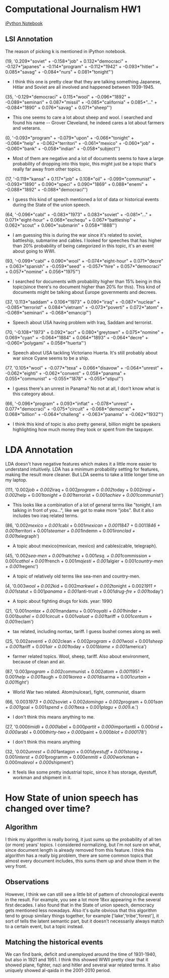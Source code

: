 # Computational Journalism HW1
[iPython Notebook](https://github.com/mw10104587/state-of-union/blob/master/Topic%20Modeling.ipynb)

## LSI Annotation
The reason of picking k is mentioned in iPython notebook.

(19, '0.209*"soviet" + -0.158*"job" + 0.132*"democraci" + -0.127*"japanes" + -0.114*"program" + -0.112*"1942" + -0.093*"hitler" + 0.085*"savag" + -0.084*"nurs" + 0.081*"tonight"')
- I think this one is pretty clear that they are talking something Japanese, Hitlar and Soviet are all involved and happened between 1939-1945.

(35, '-0.129*"democraci" + 0.115*"wool" + -0.096*"1892" + -0.089*"seminari" + 0.087*"missil" + -0.085*"california" + 0.085*"..." + -0.084*"1890" + 0.076*"savag" + 0.071*"sheep"')
- This one seems to care a lot about sheep and wool. I searched and found his name -- Grover Cleveland, he indeed cares a lot about farmers and veterans.

(0, '-0.093*"program" + -0.079*"upon" + -0.066*"tonight" + -0.066*"help" + -0.062*"territori" + -0.061*"mexico" + -0.060*"job" + -0.060*"bank" + -0.058*"indian" + -0.058*"subject"')
- Most of them are negative and a lot of documents seems to have a large probability of dropping into this topic, this might just be a topic that's really far away from other topics.

(17, '-0.119*"kansa" + 0.117*"job" + 0.108*"oil" + -0.099*"communist" + -0.093*"1890" + 0.090*"speci" + 0.090*"1869" + 0.088*"enemi" + -0.088*"1892" + -0.088*"democraci"')
- I guess this kind of speech mentioned a lot of data or historical events during the State of the union speech. 

(64, '-0.096*"cabl" + -0.083*"1973" + 0.083*"soviet" + -0.081*"..." + 0.071*"eight-hour" + 0.068*"exchequ" + 0.067*"battleship" + 0.062*"scout" + 0.060*"submarin" + 0.058*"1888"')
- I am guessing this is during the war since it's related to soviet, battleship, submarine and cables. I looked for speeches that has higher than 20% probability of being categorized in this topic, it's an event about going to WWI.

(93, '-0.099*"cabl" + 0.090*"wool" + -0.074*"eight-hour" + 0.071*"decre" + 0.063*"spanish" + -0.059*"seed" + -0.057*"hire" + 0.057*"democraci" + 0.057*"nomine" + 0.056*"1975"')
- I searched for documents with probability higher than 15% being in this topic(since there's no document higher than 20% for this). This kind of documents might be talking about Europe governments and decrees.

(37, '0.113*"saddam" + 0.106*"1973" + 0.090*"iraq" + -0.087*"nuclear" + -0.085*"terrorist" + 0.084*"vietnam" + -0.073*"poverti" + 0.072*"atom" + -0.069*"seminari" + -0.068*"emancip"')
- Speech about USA having problem with Iraq, Saddam and terrorist.

(70, '-0.108*"1973" + 0.092*"acr" + 0.080*"greytown" + 0.075*"nomine" + 0.069*"cyan" + -0.064*"1884" + 0.064*"1893" + -0.064*"decre" + -0.060*"polygami" + 0.058*"huerta"')
- Speech about USA tackling Victoriano Huerta. It's still probably about war since Cyane seems to be a ship.

(77, '0.105*"wool" + -0.077*"texa" + 0.066*"disavow" + -0.064*"unrest" + -0.062*"eighti" + -0.062*"convent" + 0.058*"panama" + 0.055*"communist" + -0.055*"1878" + -0.055*"stipul"')
- I guess there's an unrest in Panama? No not at all, I don't know what is this category about.

(66, '-0.096*"program" + 0.093*"inflat" + -0.078*"unrest" + 0.077*"democraci" + -0.075*"circuit" + -0.068*"democrat" + 0.068*"billion" + -0.064*"challeng" + -0.063*"panama" + -0.062*"1932"')
- I think this kind of topic is also pretty general, billion might be speakers highlighting how much money they took or spent from the taxpayer.



# LDA Annotation
LDA doesn't have negative features which makes it a little more easier to understand intuitively. LDA has a minimum probability setting for features, making the result more cleaner. But LDA seems to take a little longer time on my laptop.


(111, '0.002*job + 0.002*iraq + 0.002*program + 0.002*today + 0.002*iraqi + 0.002*help + 0.001*tonight + 0.001*terrorist + 0.001*achiev + 0.001*communist')
- This looks like a combination of a lot of general terms like "tonight, I am talking in front of you...", like we got to make more "jobs". But it also includes two iraq related terms.

(86, '0.002*mexico + 0.001*cabl + 0.001*mexican + 0.001*1847 + 0.001*1846 + 0.001*territori + 0.001*steamer + 0.001*indemn + 0.001*ironclad + 0.001*telegraph')
- A topic about mexico(mexican, mexico) and cables(cable, telegraph).

(45, '0.002*sea-men + 0.001*natchez + 0.001*esq. + 0.001*commission + 0.001*cathol + 0.001*french + 0.001*majesti + 0.001*algier + 0.001*country-men + 0.001*regenc')
- A topic of relatively old terms like sea-men and country-men. 

(4, '0.003*wool + 0.002*kid + 0.002*markwel + 0.002*tonight + 0.002*1911 + 0.001*statut + 0.001*panama + 0.001*anti-trust + 0.001*drug-fre + 0.001*today')
- A topic about fighting drugs for kids. year: 1990

(21, '0.001*nontax + 0.001*mandamu + 0.001*royalti + 0.001*hinder + 0.001*bushel + 0.001*circuit + 0.001*valuat + 0.001*tariff + 0.001*centum + 0.001*reclam')
- tax related, including nontax, tariff. I guess bushel comes along as well.

(25, '0.002*seventi + 0.002*clean + 0.002*program + 0.001*wool + 0.001*sheep + 0.001*tariff + 0.001*air + 0.001*today + 0.001*blame + 0.001*america')
- farmer related topics. Wool, sheep, tariff. Also about environment, because of clean and air.

(87, '0.003*program + 0.002*communist + 0.002*atom + 0.001*1951 + 0.001*help + 0.001*laugh + 0.001*korea + 0.001*disarma + 0.001*curtain + 0.001*fight')
- World War two related. Atom(nulcear), fight, communist, disarm

(66, '0.003*1973 + 0.002*soviet + 0.002*domingo + 0.002*program + 0.001*san + 0.001*goal + 0.001*spend + 0.001*texa + 0.001*plagu + 0.001*i.e.')
- I don't think this means anything to me.

(27, '0.000*timidli + 0.000*label + 0.000*partit + 0.000*importantli + 0.000*rid + 0.000*arabl + 0.000*thirty-two + 0.000*paint + 0.000*blot + 0.000*178')
- I don't think this means anything

(32, '0.002*unrest + 0.001*antagon + 0.001*dyestuff + 0.001*storag + 0.001*interst + 0.001*programm + 0.000*enmiti + 0.000*workman + 0.000*malevol + 0.000*shipment')
- It feels like some pretty industrial topic, since it has storage, dyestuff, workman and shipment in it.


# How State of union speech has changed over time?
## Algorithm
I think my algorithm is really boring, it just sums up the probability of all ten (or more) years' topics. I considered normalizing, but I'm not sure on what, since document length is already removed from this feature. I think this algorithm has a really big problem, there are some common topics that almost every document includes, this sums them up and show them in the very front. 


## Observations
However, I think we can still see a little bit of pattern of chronological events in the result. For example, you see a lot more 18xx appearing in the several first decades. I also found that in the State of union speech, democracy gets mentioned less nowadays. Also it's quite obvious that this algorithm tend to group similary things together, for example ['lake','tribe','forest'], it sort of tells the latent semantic part, but it doesn't necessarily always match to a certain event, but a topic instead.


## Matching the historical events
We can find bank, deficit and unemployed around the time of 1931-1940, but also in 1921 and 1951. 
I think this showed WWII pretty clear that it showed plane, fighter, nazi and hitler and several war related terms.
It also uniquely showed al-qaida in the 2001-2010 period. 







